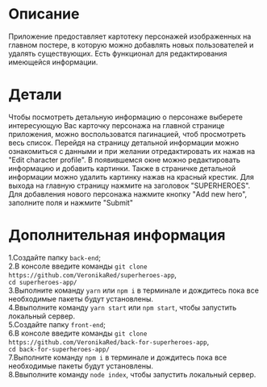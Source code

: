 # Описание

Приложение предоставляет картотеку персонажей изображенных на главном постере, в которую можно добавлять новых пользователей и удалять существующих. Есть функционал для редактирования имеющейся информации.

# Детали

Чтобы посмотреть детальную информацию о персонаже выберете интересующую Вас карточку персонажа на главной странице приложения, можно воспользоватся пагинацией, чтоб просмотреть весь список. Перейдя на страницу детальной информации можно ознакомиться с данными и при желании отредактировать их нажав на "Edit character profile". В появившемся окне можно редактировать информацию и добавить картинки.
Также в страничке детальной информации можно удалить картинку нажав на красный крестик.
Для выхода на главную страницу нажмите на заголовок "SUPERHEROES".
Для добавления нового персонажа нажмите кнопку "Add new hero", заполните поля и нажмите "Submit"

# Дополнительная информация

1.Создайте папку `back-end`;<br />
2.В консоле введите команды `git clone https://github.com/VeronikaRed/superheroes-app`,<br />
`cd superheroes-app/`<br />
3.Выполните команду `yarn` или `npm i` в терминале и дождитесь пока все необходимые пакеты будут установлены.<br />
4.Ввыполните команду `yarn start` или `npm start`, чтобы запустить локальный сервер.<br />
5.Создайте папку `front-end`;<br />
6.В консоле введите команды `git clone https://github.com/VeronikaRed/back-for-superheroes-app`,<br />
`cd back-for-superheroes-app/`<br />
7.Выполните команду `npm i` в терминале и дождитесь пока все необходимые пакеты будут установлены.<br />
8.Ввыполните команду `node index`, чтобы запустить локальный сервер.<br />
